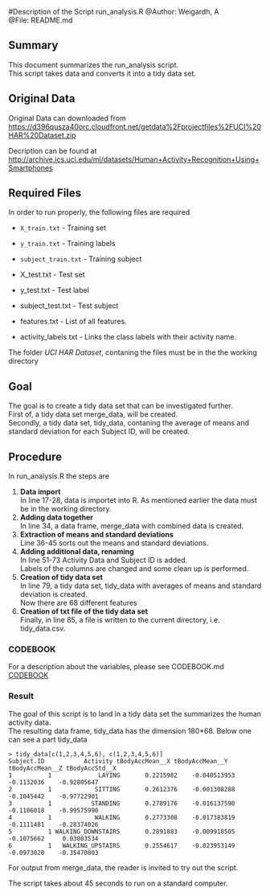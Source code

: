 #Description of the Script run_analysis.R
@Author: Weigardh, A  
@File: README.md  

## Summary
This document summarizes the run_analysis script.  
This script takes data and converts it into a tidy data set.  

## Original Data

Original Data can downloaded from  
https://d396qusza40orc.cloudfront.net/getdata%2Fprojectfiles%2FUCI%20HAR%20Dataset.zip  

Decription can be found at   
http://archive.ics.uci.edu/ml/datasets/Human+Activity+Recognition+Using+Smartphones


## Required Files
In order to run properly, the following files are required

* `X_train.txt` - Training set  
* `y_train.txt` - Training labels  
* `subject_train.txt` - Training subject  

* X_test.txt - Test set  
* y_test.txt - Test label  
* subject_test.txt - Test subject  
    
* features.txt - List of all features.
* activity_labels.txt - Links the class labels with their activity name.
 
The folder *UCI HAR Dataset*, contaning the files must be in the the working directory

## Goal
The goal is to create a tidy data set that can be investigated further.     
First of, a tidy data set merge_data, will be created.  
Secondly, a tidy data set, tidy_data, contaning the average of means and standard deviation for each Subject ID, will be created.

## Procedure
In run_analysis.R the steps are

1) **Data import**  
    In line 17-28, data is importet into R. As mentioned earlier the data must be in the working directory.  
2) **Adding data together**  
    In line 34, a data frame, merge_data with combined data is created.  
3) **Extraction of means and standard deviations**  
    Line 36-45 sorts out the means and standard deviations.      
4) **Adding additional data, renaming**  
    In line 51-73 Activity Data and Subject ID is added.  
    Labels of the columns are changed and some clean up is performed.
5) **Creation of tidy data set**  
    In line 79, a tidy data set, tidy_data with averages of means and standard deviation is created.    
    Now there are 68 different features
6) **Creation of txt file of the tidy data set**  
    Finally, in line 85, a file is written to the current directory, i.e. tidy_data.csv.
    
### CODEBOOK
For a description about the variables, please see CODEBOOK.md  
[CODEBOOK](https://github.com/anton-weigardh/Getting-and-Cleaning-Data/blob/master/CODEBOOK.md)

### Result
The goal of this script is to land in a tidy data set the summarizes the human activity data.  
The resulting data frame, tidy_data has the dimension 180*68. Below one can see a part tidy_data

    > tidy_data[c(1,2,3,4,5,6), c(1,2,3,4,5,6)]  
    Subject.ID           Activity tBodyAccMean__X tBodyAccMean__Y tBodyAccMean__Z tBodyAccStd__X  
    1          1             LAYING       0.2215982    -0.040513953      -0.1132036    -0.92805647  
    2          1            SITTING       0.2612376    -0.001308288      -0.1045442    -0.97722901  
    3          1           STANDING       0.2789176    -0.016137590      -0.1106018    -0.99575990  
    4          1            WALKING       0.2773308    -0.017383819      -0.1111481    -0.28374026    
    5          1 WALKING_DOWNSTAIRS       0.2891883    -0.009918505      -0.1075662     0.03003534  
    6          1   WALKING_UPSTAIRS       0.2554617    -0.023953149      -0.0973020    -0.35470803  
  
For output from merge_data, the reader is invited to try out the script.  

The script takes about 45 seconds to run on a standard computer.  